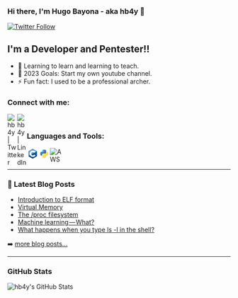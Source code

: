 ### Hi there, I'm Hugo Bayona - aka hb4y 👋

[![Twitter Follow](https://img.shields.io/twitter/follow/BatmanEsFriki?color=1DA1F2&logo=twitter&style=for-the-badge)](https://twitter.com/intent/follow?original_referer=https%3A%2F%2Fgithub.com%2Fhb4y&screen_name=BatmanEsFriki)

## I'm a Developer and Pentester!!

- 🌱 Learning to learn and learning to teach.
- 🥅 2023 Goals: Start my own youtube channel.
- ⚡ Fun fact: I used to be a professional archer.


### Connect with me:

[<img align="left" alt="hb4y | Twitter" width="22px" src="https://cdn.cdnlogo.com/logos/t/96/twitter-icon.svg" />][twitter]
[<img align="left" alt="hb4y | LinkedIn" width="22px" src="https://cdn.cdnlogo.com/logos/l/78/linkedin-icon.svg" />][linkedin]

<br />

### Languages and Tools:

<img align="left" alt="C" width="26px" src="https://raw.githubusercontent.com/github/explore/80688e429a7d4ef2fca1e82350fe8e3517d3494d/topics/c/c.png" />
<img align="left" alt="Python" width="26px" src="https://raw.githubusercontent.com/github/explore/80688e429a7d4ef2fca1e82350fe8e3517d3494d/topics/python/python.png" />
<img align="left" alt="AWS" width="26px" src="https://cdn.cdnlogo.com/logos/a/19/aws.svg" />

<br />
<br />

---

### 📕 Latest Blog Posts

<!-- BLOG-POST-LIST:START -->
- [Introduction to ELF format](https://hugobaymon.medium.com/introduction-to-elf-format-a1cd1d9885e7?source=rss-2cb9c4976bbf------2)
- [Virtual Memory](https://hugobaymon.medium.com/virtual-memory-972986e4a80b?source=rss-2cb9c4976bbf------2)
- [The /proc filesystem](https://hugobaymon.medium.com/the-proc-filesystem-b5e930d771d2?source=rss-2cb9c4976bbf------2)
- [Machine learning — What?](https://hugobaymon.medium.com/machine-learning-what-b225d319969d?source=rss-2cb9c4976bbf------2)
- [What happens when you type ls -l in the shell?](https://hugobaymon.medium.com/what-happens-when-you-type-ls-l-in-the-shell-3ee32d7019fd?source=rss-2cb9c4976bbf------2)
<!-- BLOG-POST-LIST:END -->

➡️ [more blog posts...](https://medium.com/@hugobaymon)

---

### GitHub Stats

<img align="left" alt="hb4y's GitHub Stats" src="https://github-readme-stats-orpin-kappa.vercel.app/api?username=hb4y&show_icons=true&hide_border=true" />

[twitter]: https://twitter.com/BatmanEsFriki
[linkedin]: https://www.linkedin.com/in/hugo-bayona/
